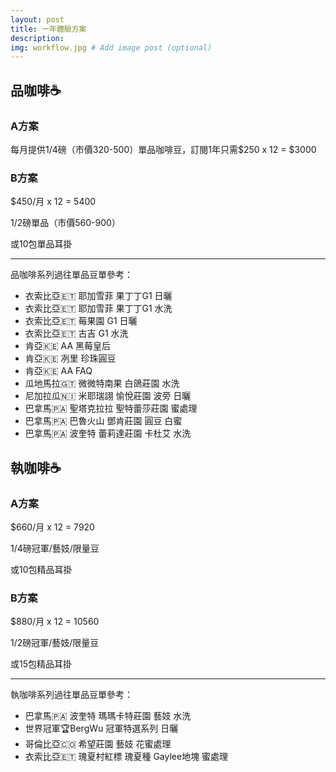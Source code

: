 ```yaml
---
layout: post
title: 一年體驗方案
description: 
img: workflow.jpg # Add image post (optional)
---
```

## 品咖啡☕️

### A方案

每月提供1/4磅（市價320-500）單品咖啡豆，訂閱1年只需$250 x 12 = $3000


### B方案

$450/月 x 12 = 5400

1/2磅單品（市價560-​900）

或10包單品耳掛

---

品咖啡系列過往單品豆單參考：

- 衣索比亞🇪🇹 耶加雪菲 果丁丁G1 日曬
- 衣索比亞🇪🇹 耶加雪菲 果丁丁G1 水洗
- 衣索比亞🇪🇹 莓果園 G1 日曬
- 衣索比亞🇪🇹 古吉 G1 水洗
- 肯亞🇰🇪 AA 黑莓皇后
- 肯亞🇰🇪 冽里 珍珠圓豆
- 肯亞🇰🇪 AA FAQ
- 瓜地馬拉🇬🇹 微微特南果 白鴿莊園 水洗
- 尼加拉瓜🇳🇮 米耶瑞詡 愉悅莊園 波旁 日曬
- 巴拿馬🇵🇦 聖塔克拉拉 聖特蕾莎莊園 蜜處理
- 巴拿馬🇵🇦 巴魯火山 鄧肯莊園 圓豆 白蜜
- 巴拿馬🇵🇦 波奎特 蕾莉達莊園 卡杜艾 水洗

## 執咖啡☕️

### A方案

$660/月 x 12 = 7920

1/4磅冠軍/藝妓/限量豆

或10包精品耳掛

### B方案

$880/月 x 12 = 10560

1/2磅冠軍/藝妓/限量豆

或15包精品耳掛

---

執咖啡系列過往單品豆單參考：

- 巴拿馬🇵🇦 波奎特 瑪瑪卡特莊園 藝妓 水洗
- 世界冠軍🏆BergWu 冠軍特選系列 日曬
- 哥倫比亞🇨🇴 希望莊園 藝妓 花蜜處理
- 衣索比亞🇪🇹 瑰夏村紅標 瑰夏種 Gaylee地塊 蜜處理